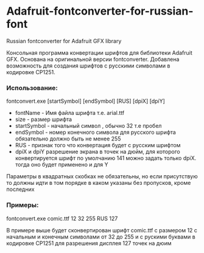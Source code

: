 # Adafruit-fontconverter-for-russian-font
Russian fontconverter for Adafruit GFX library

Консольная программа конвертации шрифтов для библиотеки Adafruit GFX. Основана на оригинальной версии fontconverter. 
Добавлена возможность для создания шрифтов с русскими символами в кодировке CP1251.

### Использование:

fontconvert.exe <fontName> <size> [startSymbol] [endSymbol] [RUS] [dpiX] [dpiY]
 - fontName - Имя файла шрифта т.е. arial.ttf
- size - размер шрифта
 - startSymbol - начальный символ , обычно 32 т.е пробел
 - endSymbol - номер конечного символа для русского шрифта обязательно должно быть не менее 255
 - RUS - признак того что конвертация будет с русским шрифтом
 - dpiX и dpiY разрешение экрана в точек на дюйм, для которого конвертируется шрифт по умолчанию 141 можно задать только dpiX. тогда оно будет применено и для Y

  Параметры в квадратных скобках не обязательны, но если присутствую то должны идти в том порядке в каком указаны без пропусков, кроме последних
### Примеры:
fontconvert.exe comic.ttf 12 32 255 RUS 127

  В примере выше будет сконвертирован шрифт comic.ttf с размером 12 с начальным и конечным символами от 32 до 255 и с рускими буквами в кодировке СP1251 
для разрешения дисплея 127 точек на дюим
